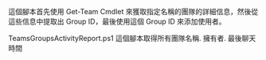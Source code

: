 這個腳本首先使用 Get-Team Cmdlet 來獲取指定名稱的團隊的詳細信息，然後從這些信息中提取出 Group ID，最後使用這個 Group ID 來添加使用者。




TeamsGroupsActivityReport.ps1
這個腳本取得所有團隊名稱. 擁有者. 最後聊天時間

